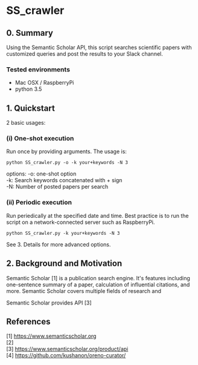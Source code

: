 # SS_crawler

## 0. Summary
Using the Semantic Scholar API, this script searches scientific papers with customized queries and post the results to your Slack channel.
### Tested environments
- Mac OSX / RaspberryPi
- python 3.5

## 1. Quickstart
2 basic usages:  
### (i)  One-shot execution  
Run once by providing arguments. The usage is:  

 `python SS_crawler.py -o -k your+keywords -N 3 `

options:
-o: one-shot option  
-k: Search keywords concatenated with + sign  
-N: Number of posted papers per search  

### (ii) Periodic execution  
Run periedically at the specified date and time.
Best practice is to run the script on a network-connected server such as RaspberryPi.

 `python SS_crawler.py -k your+keywords -N 3 `

See 3. Details for more advanced options.

## 2. Background and Motivation
Semantic Scholar [1] is a publication search engine. It's features including one-sentence summary of a paper, calculation of influential citations, and more. Semantic Scholar covers multiple fields of research and   

Semantic Scholar provides API [3]

## References
[1] https://www.semanticscholar.org  
[2]  
[3] https://www.semanticscholar.org/product/api  
[4] https://github.com/kushanon/oreno-curator/  
